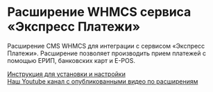 # Расширение WHMCS сервиса «Экспресс Платежи»
Расширение CMS WHMCS для интеграции с сервисом «Экспресс Платежи». Расширение позволяет производить прием платежей с помощью ЕРИП, банковских карт и E-POS.

<a href="https://express-pay.by/extensions/">Инструкция для установки и настройки</a><br/>
<a href="https://www.youtube.com/c/express-pay-by">Наш Youtube канал с опубликованными видео по расширениям</a>